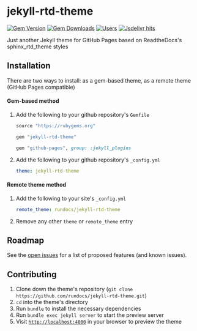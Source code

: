 # jekyll-rtd-theme
[![Gem Version](https://img.shields.io/gem/v/jekyll-rtd-theme)][gem]
[![Gem Downloads](https://img.shields.io/gem/dt/jekyll-rtd-theme)][gem]
[![Users](https://img.shields.io/endpoint?url=https://rundocs-analytics.glitch.me/shields)](https://github.com/rundocs/analytics)
[![Jsdelivr hits](https://data.jsdelivr.com/v1/package/gh/rundocs/static/badge)](https://cdn.jsdelivr.net/gh/rundocs/static/)

Just another Jekyll theme for GitHub Pages based on ReadtheDocs's sphinx_rtd_theme styles

## Installation
There are two ways to install: as a gem-based theme, as a remote theme (GitHub Pages compatible)

#### Gem-based method
1. Add the following to your github repository's `Gemfile`
    ```ruby
    source "https://rubygems.org"

    gem "jekyll-rtd-theme"

    gem "github-pages", group: :jekyll_plugins
    ```
2. Add the following to your github repository's `_config.yml`
    ```yml
    theme: jekyll-rtd-theme
    ```

#### Remote theme method
1. Add the following to your site's `_config.yml`
    ```yml
    remote_theme: rundocs/jekyll-rtd-theme
    ```
2. Remove any other `theme` or `remote_theme` entry


## Roadmap
See the [open issues][issues] for a list of proposed features (and known issues).


## Contributing
1. Clone down the theme's repository (`git clone https://github.com/rundocs/jekyll-rtd-theme.git`)
2. `cd` into the theme's directory
3. Run `bundle` to install the necessary dependencies
4. Run `bundle exec jekyll server` to start the preview server
5. Visit [`http://localhost:4000`](http://localhost:4000) in your browser to preview the theme


[gem]: https://rubygems.org/gems/jekyll-rtd-theme
[issues]: https://github.com/rundocs/jekyll-rtd-theme/issues
